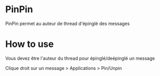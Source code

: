 # PinPin
PinPin permet au auteur de thread d'épinglé des messages

# How to use 
Vous devez être l'auteur du thread pour épinglé/deépinglé un message

Clique droit sur un message > Applications > Pin/Unpin
